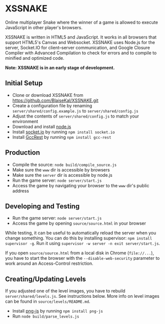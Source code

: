 # XSSNAKE

Online multiplayer Snake where the winner of a game is allowed to execute 
JavaScript in other player's browsers.

XSSNAKE is written in HTML5 and JavaScript. It works in all browsers that 
support HTML5's Canvas and Websocket. XSSNAKE uses Node.js for the server,
Socket.IO for client–server communication, and Google Closure Compiler with
Advanced Compilation to check for errors and to compile to minified and
optimized code.

**Note: XSSNAKE is in an early stage of development.**


## Initial Setup

 * Clone or download XSSNAKE from https://github.com/BlaiseKal/XSSNAKE.git
 * Create a configuration file by renaming `server/shared/config.example.js` to
   `server/shared/config.js`
 * Adjust the contents of `server/shared/config.js` to match your environment
 * Download and install [node.js](http://nodejs.org/)
 * Install [socket.io](https://npmjs.org/package/socket.io) by running
   `npm install socket.io`
 * Install [GccRest](https://github.com/BlaiseKal/GccRest) by running
   `npm install gcc-rest`

## Production

 * Compile the source: `node build/compile_source.js`
 * Make sure the `www` dir is accessible by browsers
 * Make sure the `server` dir is accessible by node.js
 * Run the game server: `node server/start.js`
 * Access the game by navigating your browser to the `www` dir's public address

## Developing and Testing

 * Run the game server: `node server/start.js`
 * Access the game by opening `source/source.html` in your browser

While testing, it can be useful to automatically reload the server when you
change something. You can do this by installing supervisor: `npm install
supervisor -g`. Run it using `supervisor -w server -n exit server/start.js`.

If you open `source/source.html` from a local disk in Chrome (`file://...`), you
have to start the browser with the `--disable-web-security` parameter to
work around an Access-Control restriction.

## Creating/Updating Levels

If you adjusted one of the level images, you have to rebuild
`server/shared/levels.js`. See instructions below. More info on level images
can be found in `source/levels/README.md`.

 * Install [png-js](https://npmjs.org/package/png-js) by running
   `npm install png-js`
 * Run `node build/parse_levels.js`
